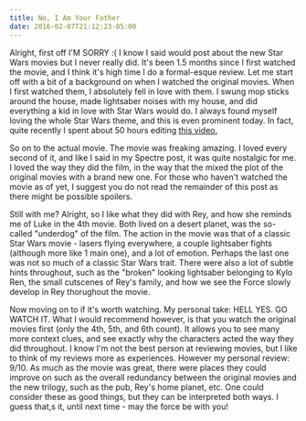 ```yaml
---
title: No, I Am Your Father
date: 2016-02-07T21:12:23-05:00
---
```

Alright, first off I'M SORRY :( I know I said would post about the new Star Wars movies but I never really did. It's been 1.5 months since I first watched the movie, and I think it's high time I do a formal-esque review. Let me start off with a bit of a background on when I watched the original movies. When I first watched them, I absolutely fell in love with them. I swung mop sticks around the house, made lightsaber noises with my house, and did everything a kid in love with Star Wars would do. I always found myself loving the whole Star Wars theme, and this is even prominent today. In fact, quite recently I spent about 50 hours editing <a href="https://www.youtube.com/watch?v=9nJ55_RCwvw" title="Title">this video.</a>

So on to the actual movie. The movie was freaking amazing. I loved every second of it, and like I said in my Spectre post, it was quite nostalgic for me. I loved the way they did the film, in the way that the mixed the plot of the original movies with a brand new one. For those who haven't watched the movie as of yet, I suggest you do not read the remainder of this post as there might be possible spoilers.

Still with me? Alright, so I like what they did with Rey, and how she reminds me of Luke in the 4th movie. Both lived on a desert planet, was the so-called "underdog" of the film. The action in the movie was that of a classic Star Wars movie - lasers flying everywhere, a couple lightsaber fights (although more like 1 main one), and a lot of emotion. Perhaps the last one was not so much of a classic Star Wars trait. There were also a lot of subtle hints throughout, such as the "broken" looking lightsaber belonging to Kylo Ren, the small cutscenes of Rey's family, and how we see the Force slowly develop in Rey thorughout the movie.

Now moving on to if it's worth watching. My personal take: HELL YES. GO WATCH IT. What I would recommend however, is that you watch the original movies first (only the 4th, 5th, and 6th count). It allows you to see many more context clues, and see exactly why the characters acted the way they did throughout. I know I'm not the best person at reviewing movies, but I like to think of my reviews more as experiences. However my personal review: 9/10. As much as the movie was great, there were places they could improve on such as the overall redundancy between the original movies and the new trilogy, such as the pub, Rey's home planet, etc. One could consider these as good things, but they can be interpreted both ways. I guess that,s it, until next time - may the force be with you! 
